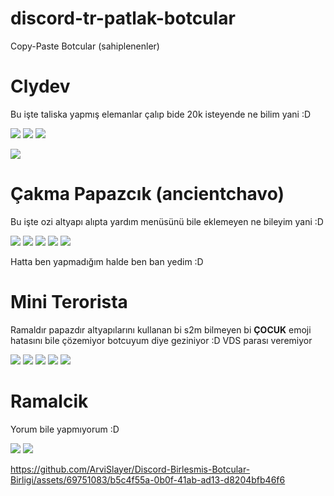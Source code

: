 # discord-tr-patlak-botcular

Copy-Paste Botcular (sahiplenenler)

# Clydev
Bu işte taliska yapmış elemanlar çalıp bide 20k isteyende ne bilim yani :D

<img  src="https://i.imgur.com/LPlClMi.png"> <img  src="https://i.imgur.com/WtrmcSA.png"> 
<img  src="https://i.imgur.com/tTHa29z.png">

<img  src="https://i.imgur.com/qpDMA2V.png">

# Çakma Papazcık (ancientchavo)
Bu işte ozi altyapı alıpta yardım menüsünü bile eklemeyen ne bileyim yani :D

<img  src="https://i.imgur.com/wy5RrmP.png">

<img  src="https://i.imgur.com/4iNwV2d.png">
<img  src="https://i.imgur.com/jiqS4x4.png">
<img  src="https://i.imgur.com/rxMUjxR.png">
<img  src="https://i.imgur.com/HLY6Zr8.png">

Hatta ben yapmadığım halde ben ban yedim :D

# Mini Terorista
Ramaldır papazdır altyapılarını kullanan bi s2m bilmeyen bi **ÇOCUK** emoji hatasını bile çözemiyor botcuyum diye geziniyor :D
VDS parası veremiyor

<img  src="https://i.imgur.com/aI5ghwS.png">

<img  src="https://i.imgur.com/qi3Ewk3.png">
<img  src="https://i.imgur.com/JWZXwZk.png">
<img  src="https://i.imgur.com/UYEcpZC.png">
<img  src="https://i.imgur.com/IU1X52L.png">

# Ramalcik
Yorum bile yapmıyorum :D

<img  src="https://i.imgur.com/pClZiKU.png">
<img  src="https://i.imgur.com/DkcgEM1.png">

https://github.com/ArviSlayer/Discord-Birlesmis-Botcular-Birligi/assets/69751083/b5c4f55a-0b0f-41ab-ad13-d8204bfb46f6
